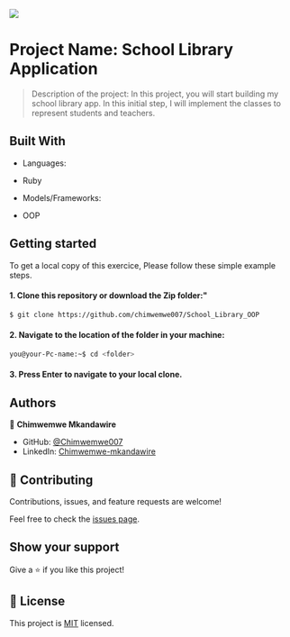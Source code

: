 ![](https://img.shields.io/badge/Microverse-blueviolet)

# Project Name: School Library Application

> Description of the project: In this project, you will start building my school library app. In this initial step, I will implement the classes to represent students and teachers.

## Built With
- Languages: 
* Ruby
- Models/Frameworks: 
* OOP

## Getting started
To get a local copy of this exercice, Please follow these simple example steps.

#### 1. Clone this repository or download the Zip folder:"

```bash command
$ git clone https://github.com/chimwemwe007/School_Library_OOP
```
#### 2. Navigate to the location of the folder in your machine:
```bash command
you@your-Pc-name:~$ cd <folder>
```
#### 3. Press Enter to navigate to your local clone.

## Authors

👤 **Chimwemwe Mkandawire**

- GitHub: [@Chimwemwe007](https://github.com/chimwemwe007)
- LinkedIn: [Chimwemwe-mkandawire](https://www.linkedin.com/in/[Chimwemwe-mkandawire/)

## 🤝 Contributing

Contributions, issues, and feature requests are welcome!

Feel free to check the [issues page](../../issues/).

## Show your support

Give a ⭐️ if you like this project!


## 📝 License

This project is [MIT](./MIT.md) licensed.
